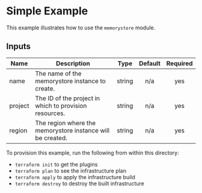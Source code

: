 # Simple Example

This example illustrates how to use the `memorystore` module.

<!-- BEGINNING OF PRE-COMMIT-TERRAFORM DOCS HOOK -->
## Inputs

| Name | Description | Type | Default | Required |
|------|-------------|:----:|:-----:|:-----:|
| name | The name of the memorystore instance to create. | string | n/a | yes |
| project | The ID of the project in which to provision resources. | string | n/a | yes |
| region | The region where the memorystore instance will be created. | string | n/a | yes |

<!-- END OF PRE-COMMIT-TERRAFORM DOCS HOOK -->

To provision this example, run the following from within this directory:
- `terraform init` to get the plugins
- `terraform plan` to see the infrastructure plan
- `terraform apply` to apply the infrastructure build
- `terraform destroy` to destroy the built infrastructure
